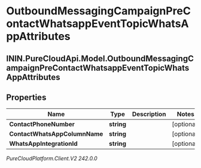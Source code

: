 # OutboundMessagingCampaignPreContactWhatsappEventTopicWhatsAppAttributes

## ININ.PureCloudApi.Model.OutboundMessagingCampaignPreContactWhatsappEventTopicWhatsAppAttributes

## Properties

|Name | Type | Description | Notes|
|------------ | ------------- | ------------- | -------------|
| **ContactPhoneNumber** | **string** |  | [optional] |
| **ContactWhatsAppColumnName** | **string** |  | [optional] |
| **WhatsAppIntegrationId** | **string** |  | [optional] |



_PureCloudPlatform.Client.V2 242.0.0_
